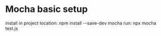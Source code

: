 # Mocha basic setup

install in project location: npm install --save-dev mocha
run:  npx mocha test.js
